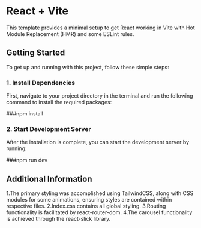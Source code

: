 # React + Vite

This template provides a minimal setup to get React working in Vite with Hot Module Replacement (HMR) and some ESLint rules.

## Getting Started

To get up and running with this project, follow these simple steps:

### 1. Install Dependencies

First, navigate to your project directory in the terminal and run the following command to install the required packages:

###npm install

### 2. Start Development Server

After the installation is complete, you can start the development server by running:

###npm run dev

## Additional Information

1.The primary styling was accomplished using TailwindCSS, along with CSS modules for some animations, ensuring styles are contained within respective files.
2.Index.css contains all global styling.
3.Routing functionality is facilitated by react-router-dom.
4.The carousel functionality is achieved through the react-slick library.
